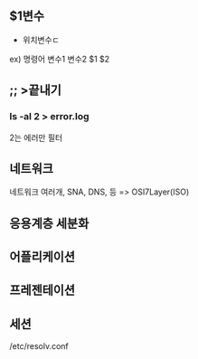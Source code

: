 ## $1변수
- 위치변수ㄷ

ex) 명령어 변수1 변수2
 $1 $2
## ;; >끝내기

### ls -al 2 > error.log
2는 에러만 필터


## 네트워크
네트워크 여러개, SNA, DNS, 등 => OSI7Layer(ISO)


응용계층 세분화
---------
어플리케이션
-----
프레젠테이션
-----
세션
-------

/etc/resolv.conf
